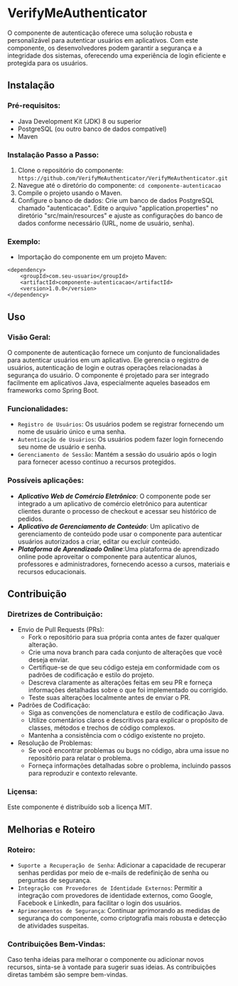 # VerifyMeAuthenticator
O componente de autenticação oferece uma solução robusta e personalizável para autenticar usuários em aplicativos. Com este componente, os desenvolvedores podem garantir a segurança e a integridade dos sistemas, oferecendo uma experiência de login eficiente e protegida para os usuários.

## Instalação
### Pré-requisitos:
- Java Development Kit (JDK) 8 ou superior
- PostgreSQL (ou outro banco de dados compatível)
- Maven

### Instalação Passo a Passo:
1. Clone o repositório do componente:
`https://github.com/VerifyMeAuthenticator/VerifyMeAuthenticator.git`
2. Navegue até o diretório do componente:
`cd componente-autenticacao`
3. Compile o projeto usando o Maven.
4. Configure o banco de dados:
Crie um banco de dados PostgreSQL chamado "autenticacao".
Edite o arquivo "application.properties" no diretório "src/main/resources" e ajuste as configurações do banco de dados conforme necessário (URL, nome de usuário, senha).

### Exemplo:
- Importação do componente em um projeto Maven:
```
<dependency>
    <groupId>com.seu-usuario</groupId>
    <artifactId>componente-autenticacao</artifactId>
    <version>1.0.0</version>
</dependency>
```

## Uso
### Visão Geral:
O componente de autenticação fornece um conjunto de funcionalidades para autenticar usuários em um aplicativo. Ele gerencia o registro de usuários, autenticação de login e outras operações relacionadas à segurança do usuário. O componente é projetado para ser integrado facilmente em aplicativos Java, especialmente aqueles baseados em frameworks como Spring Boot.
### Funcionalidades: 
- `Registro de Usuários`:  Os usuários podem se registrar fornecendo um nome de usuário único e uma senha.
- `Autenticação de Usuários`: Os usuários podem fazer login fornecendo seu nome de usuário e senha.
- `Gerenciamento de Sessão`:  Mantém a sessão do usuário após o login para fornecer acesso contínuo a recursos protegidos.
### Possíveis aplicações:
- ***Aplicativo Web de Comércio Eletrônico***: O componente pode ser integrado a um aplicativo de comércio eletrônico para autenticar clientes durante o processo de checkout e acessar seu histórico de pedidos.
- ***Aplicativo de Gerenciamento de Conteúdo***: Um aplicativo de gerenciamento de conteúdo pode usar o componente para autenticar usuários autorizados a criar, editar ou excluir conteúdo.
- ***Plataforma de Aprendizado Online***:Uma plataforma de aprendizado online pode aproveitar o componente para autenticar alunos, professores e administradores, fornecendo acesso a cursos, materiais e recursos educacionais.

## Contribuição
### Diretrizes de Contribuição:
- Envio de Pull Requests (PRs):
    - Fork o repositório para sua própria conta antes de fazer qualquer alteração.
    - Crie uma nova branch para cada conjunto de alterações que você deseja enviar.
    - Certifique-se de que seu código esteja em conformidade com os padrões de codificação e estilo do projeto.
    - Descreva claramente as alterações feitas em seu PR e forneça informações detalhadas sobre o que foi implementado ou corrigido.
    - Teste suas alterações localmente antes de enviar o PR.
- Padrões de Codificação:
    - Siga as convenções de nomenclatura e estilo de codificação Java.
    - Utilize comentários claros e descritivos para explicar o propósito de classes, métodos e trechos de código complexos.
    - Mantenha a consistência com o código existente no projeto.
- Resolução de Problemas:
    - Se você encontrar problemas ou bugs no código, abra uma issue no repositório para relatar o problema.
    - Forneça informações detalhadas sobre o problema, incluindo passos para reproduzir e contexto relevante.
### Liçensa:
Este componente é distribuído sob a licença MIT.

## Melhorias e Roteiro
### Roteiro:
- `Suporte a Recuperação de Senha`: Adicionar a capacidade de recuperar senhas perdidas por meio de e-mails de redefinição de senha ou perguntas de segurança.
- `Integração com Provedores de Identidade Externos`: Permitir a integração com provedores de identidade externos, como Google, Facebook e LinkedIn, para facilitar o login dos usuários.
- `Aprimoramentos de Segurança`: Continuar aprimorando as medidas de segurança do componente, como criptografia mais robusta e detecção de atividades suspeitas.
### Contribuições Bem-Vindas:
Caso tenha ideias para melhorar o componente ou adicionar novos recursos, sinta-se à vontade para sugerir suas ideias. As contribuições diretas também são sempre bem-vindas.
